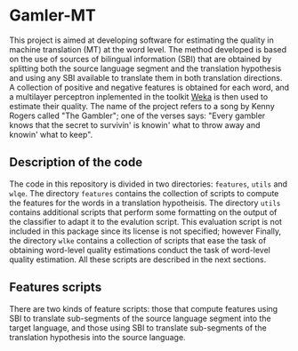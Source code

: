 # Gamler-MT

This project is aimed at developing software for estimating the quality in machine translation (MT) at the word level. The method developed is based on the use of sources of bilingual information (SBI) that are obtained by splitting both the source language segment and the translation hypothesis and using any SBI available to translate them in both translation directions. A collection of positive and negative features is obtained for each word, and a multilayer perceptron inplemented in the toolkit [Weka](http://weka.sourceforge.net/doc.dev/weka/classifiers/functions/MultilayerPerceptron.html) is then used to estimate their quality. The name of the project refers to a song by Kenny Rogers called "The Gambler"; one of the verses says: "Every gambler knows that the secret to survivin' is knowin' what to throw away and knowin' what to keep".

## Description of the code

The code in this repository is divided in two directories: `features`, `utils` and `wlqe`. The directory `features` contains the collection of scripts to compute the features for the words in a translation hypotheisis. The directory `utils` contains additional scripts that perform some formatting on the output of the classifier to adapt it to the evalution script. This evaluation script is not included in this package since its license is not specified; however Finally, the directory `wlke` contains a collection of scripts that ease the task of obtaining word-level quality estimations conduct the task of word-level quality estimation. All these scripts are described in the next sections.

## Features scripts

There are two kinds of feature scripts: those that compute features using SBI to translate sub-segments of the source language segment into the target language, and those using SBI to translate sub-segments of the translation hypothesis into the source language. 
